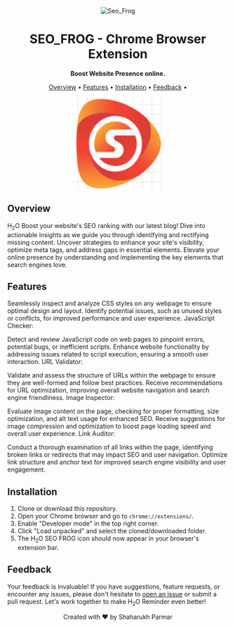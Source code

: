 <p align="center">
  <img src="icons/icon128.png" alt="Seo_Frog" width="100">
</p>

<h1 align="center">  SEO_FROG - Chrome Browser Extension</h1>

<p align="center">
  <strong>Boost Website Presence online.</strong>
</p>

<p align="center">
  <a href="#overview">Overview</a> •
  <a href="#features">Features</a> •
  <a href="#installation">Installation</a> •
  <a href="#feedback">Feedback</a> •
 </p>

<p align="center">
  <img src="https://github.com/Shaharukh-Curiosity/Seo_Frog/blob/master/seo_frog.png" width="200" height="210" />
  <br>
</p>

## Overview

H<sub>2</sub>O</span> Boost your website's SEO ranking with our latest blog! Dive into actionable insights as we guide you through identifying and rectifying missing content. Uncover strategies to enhance your site's visibility, optimize meta tags, and address gaps in essential elements. Elevate your online presence by understanding and implementing the key elements that search engines love. 

## Features


Seamlessly inspect and analyze CSS styles on any webpage to ensure optimal design and layout.
Identify potential issues, such as unused styles or conflicts, for improved performance and user experience.
JavaScript Checker:

Detect and review JavaScript code on web pages to pinpoint errors, potential bugs, or inefficient scripts.
Enhance website functionality by addressing issues related to script execution, ensuring a smooth user interaction.
URL Validator:

Validate and assess the structure of URLs within the webpage to ensure they are well-formed and follow best practices.
Receive recommendations for URL optimization, improving overall website navigation and search engine friendliness.
Image Inspector:

Evaluate image content on the page, checking for proper formatting, size optimization, and alt text usage for enhanced SEO.
Receive suggestions for image compression and optimization to boost page loading speed and overall user experience.
Link Auditor:

Conduct a thorough examination of all links within the page, identifying broken links or redirects that may impact SEO and user navigation.
Optimize link structure and anchor text for improved search engine visibility and user engagement.

## Installation

1. Clone or download this repository.
2. Open your Chrome browser and go to `chrome://extensions/`.
3. Enable "Developer mode" in the top right corner.
4. Click "Load unpacked" and select the cloned/downloaded folder.
5. The H<sub>2</sub>O</span> SEO FROG icon should now appear in your browser's extension bar.

  

## Feedback

Your feedback is invaluable! If you have suggestions, feature requests, or encounter any issues, please don't hesitate to [open an issue](../../issues) or submit a pull request. Let's work together to make H<sub>2</sub>O</span> Reminder even better!

 
<p align="center">
  Created with ❤️ by Shaharukh Parmar
</p> 